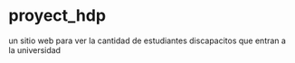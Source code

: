 # proyect_hdp
un sitio web para ver la cantidad de estudiantes discapacitos que entran a la universidad
